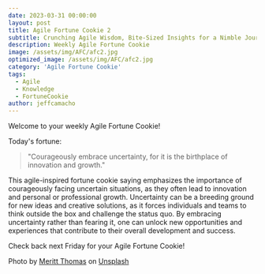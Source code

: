 ```yaml
---
date: 2023-03-31 00:00:00
layout: post
title: Agile Fortune Cookie 2
subtitle: Crunching Agile Wisdom, Bite-Sized Insights for a Nimble Journey
description: Weekly Agile Fortune Cookie
image: /assets/img/AFC/afc2.jpg
optimized_image: /assets/img/AFC/afc2.jpg
category: 'Agile Fortune Cookie'
tags:
  - Agile
  - Knowledge
  - FortuneCookie
author: jeffcamacho
---
```


Welcome to your weekly Agile Fortune Cookie!

Today's fortune:

> "Courageously embrace uncertainty, for it is the birthplace of innovation and growth."

This agile-inspired fortune cookie saying emphasizes the importance of courageously facing uncertain situations, as they often lead to innovation and personal or professional growth. Uncertainty can be a breeding ground for new ideas and creative solutions, as it forces individuals and teams to think outside the box and challenge the status quo. By embracing uncertainty rather than fearing it, one can unlock new opportunities and experiences that contribute to their overall development and success.

Check back next Friday for your Agile Fortune Cookie!

Photo by <a href="https://unsplash.com/@merittthomas?utm_source=unsplash&utm_medium=referral&utm_content=creditCopyText">Meritt Thomas</a> on <a href="https://unsplash.com/photos/PYHjKkAdSPs?utm_source=unsplash&utm_medium=referral&utm_content=creditCopyText">Unsplash</a>
  
